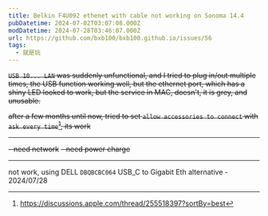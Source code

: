 ```yaml
---
title: Belkin F4U092 ethenet with cable not working on Sonoma 14.4
pubDatetime: 2024-07-02T03:07:08.000Z
modDatetime: 2024-07-28T03:46:07.000Z
url: https://github.com/bxb100/bxb100.github.io/issues/56
tags:
  - 就是玩
---
```


~~`USB 10... LAN` was suddenly unfunctional, and I tried to plug in/out multiple times, the USB function working well, but the ethernet port, which has a shiny LED looked to work, but the service in MAC, doesn't, it is grey, and unusable.~~

~~after a few months until now, tried to set `allow accessories to connect` with `ask every time`[^1], its work~~

---

~~- need network~~
~~- need power charge~~

---

not work, using DELL `DBQBCBC064` USB_C to Gigabit Eth alternative - 2024/07/28

[^1]: https://discussions.apple.com/thread/255518397?sortBy=best
